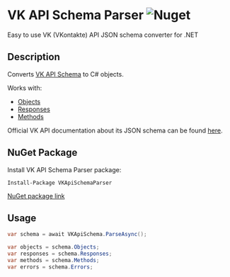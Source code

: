 # VK API Schema Parser ![Nuget](https://img.shields.io/nuget/v/VKApiSchemaParser.svg)

Easy to use VK (VKontakte) API JSON schema converter for .NET 

## Description
Converts [VK API Schema](https://github.com/VKCOM/vk-api-schema) to C# objects.

Works with:
* [Objects](https://github.com/VKCOM/vk-api-schema/blob/master/objects.json)
* [Responses](https://github.com/VKCOM/vk-api-schema/blob/master/responses.json)
* [Methods](https://github.com/VKCOM/vk-api-schema/blob/master/methods.json)

Official VK API documentation about its JSON schema can be found [here](https://vk.com/dev/json_schema).

## NuGet Package
Install VK API Schema Parser package:
```
Install-Package VKApiSchemaParser
```

[NuGet package link](https://www.nuget.org/packages/VKApiSchemaParser)

## Usage
```csharp
var schema = await VKApiSchema.ParseAsync();

var objects = schema.Objects;
var responses = schema.Responses;
var methods = schema.Methods;
var errors = schema.Errors;
```
